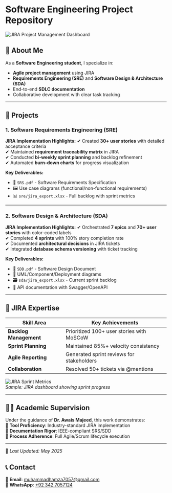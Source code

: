 # Software Engineering Project Repository

![JIRA Project Management Dashboard](https://encrypted-tbn0.gstatic.com/images?q=tbn:ANd9GcQ4NB6vqs9ohxQewRLn-wzMu_WHUb8yxUONvnJwaKyvWDhkhAuJzgVEoaBWpHt6nRDEVlM&usqp=CAU)

## 📌 About Me
As a **Software Engineering student**, I specialize in:
- **Agile project management** using JIRA
- **Requirements Engineering (SRE)** and **Software Design & Architecture (SDA)**
- End-to-end **SDLC documentation**
- Collaborative development with clear task tracking

---

## 🚀 Projects

### 1. Software Requirements Engineering (SRE)
**JIRA Implementation Highlights:**
✔ Created **30+ user stories** with detailed acceptance criteria  
✔ Maintained **requirement traceability matrix** in JIRA  
✔ Conducted **bi-weekly sprint planning** and backlog refinement  
✔ Automated **burn-down charts** for progress visualization  

**Key Deliverables:**
- 📑 `SRS.pdf` - Software Requirements Specification  
- 🖼️ Use case diagrams (functional/non-functional requirements)  
- 📊 `sre/jira_export.xlsx` - Full backlog with sprint metrics  

---

### 2. Software Design & Architecture (SDA)
**JIRA Implementation Highlights:**
✔ Orchestrated **7 epics** and **70+ user stories** with color-coded labels  
✔ Completed **4 sprints** with 100% story completion rate  
✔ Documented **architectural decisions** in JIRA tickets  
✔ Integrated **database schema versioning** with ticket tracking  

**Key Deliverables:**
- 📑 `SDD.pdf` - Software Design Document  
- 📐 UML/Component/Deployment diagrams  
- 🗃️ `sda/jira_export.xlsx` - Current sprint backlog  
- 🔗 API documentation with Swagger/OpenAPI  

---

## 🔧 JIRA Expertise
| Skill Area             | Key Achievements                          |
|------------------------|-------------------------------------------|
| **Backlog Management** | Prioritized 100+ user stories with MoSCoW |
| **Sprint Planning**    | Maintained 85%+ velocity consistency     |
| **Agile Reporting**    | Generated sprint reviews for stakeholders |
| **Collaboration**      | Resolved 50+ tickets via @mentions       |

![JIRA Sprint Metrics](https://encrypted-tbn0.gstatic.com/images?q=tbn:ANd9GcQ4NB6vqs9ohxQewRLn-wzMu_WHUb8yxUONvnJwaKyvWDhkhAuJzgVEoaBWpHt6nRDEVlM&usqp=CAU)  
*Sample: JIRA dashboard showing sprint progress*

---

## 👨‍🏫 Academic Supervision
Under the guidance of **Dr. Awais Majeed**, this work demonstrates:  
🔹 **Tool Proficiency**: Industry-standard JIRA implementation  
🔹 **Documentation Rigor**: IEEE-compliant SRS/SDD  
🔹 **Process Adherence**: Full Agile/Scrum lifecycle execution  

---

📅 *Last Updated: May 2025*  
## 📞 Contact
📧 **Email**: [muhammadhamza7057@gmail.com](mailto:muhammadhamza7057@gmail.com)  
📱 **WhatsApp**: [+92 342 7057124](https://wa.me/923427057124)
